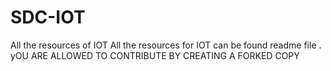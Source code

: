 # SDC-IOT
All the resources of IOT 
All the resources for IOT can be found
readme file
.
yOU ARE ALLOWED TO CONTRIBUTE BY CREATING A FORKED COPY